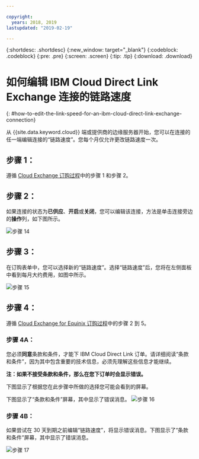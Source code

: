 ```yaml
---

copyright:
  years: 2018, 2019
lastupdated: "2019-02-19"

---
```


{:shortdesc: .shortdesc}
{:new_window: target="_blank"}
{:codeblock: .codeblock}
{:pre: .pre}
{:screen: .screen}
{:tip: .tip}
{:download: .download}

# 如何编辑 IBM Cloud Direct Link Exchange 连接的链路速度
{: #how-to-edit-the-link-speed-for-an-ibm-cloud-direct-link-exchange-connection}

从 {{site.data.keyword.cloud}} 端或提供商的边缘服务器开始，您可以在连接的任一端编辑连接的“链路速度”。您每个月仅允许更改链路速度一次。

## 步骤 1： 

遵循 [Cloud Exchange 订购过程](/docs/infrastructure/direct-link/cloud-exchange-automation.html)中的步骤 1 和步骤 2。

## 步骤 2：

如果连接的状态为**已供应**、**开启**或**关闭**，您可以编辑该连接，方法是单击连接旁边的**操作**列，如下图所示。

![步骤 14](/images/PSRL-Step2.png)

## 步骤 3：

在订购表单中，您可以选择新的“链路速度”。选择“链路速度”后，您将在左侧面板中看到每月大约费用，如图中所示。

![步骤 15](/images/PSRL-Step3.png)


## 步骤 4：

遵循 [Cloud Exchange for Equinix 订购过程](/docs/infrastructure/direct-link?topic=direct-link-provisioning-ibm-cloud-direct-link-exchange-for-equinix)中的步骤 2 到 5。

### 步骤 4A：
您必须**同意**条款和条件，才能下 IBM Cloud Direct Link 订单。请详细阅读“条款和条件”，因为其中包含重要的技术信息，必须先理解这些信息才能继续。 

**注：如果不接受条款和条件，那么在您下订单时会显示错误。**

下图显示了根据您在此步骤中所做的选择您可能会看到的屏幕。

下图显示了“条款和条件”屏幕，其中显示了错误消息。
![步骤 16](/images/PSRL-Step4A.png)

### 步骤 4B：
如果尝试在 30 天到期之前编辑“链路速度”，将显示错误消息。下图显示了“条款和条件”屏幕，其中显示了错误消息。

![步骤 17](/images/PSRL-Step4B.png)
